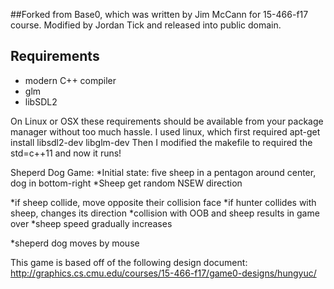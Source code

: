 ##Forked from Base0, which was written by Jim McCann for 15-466-f17 course.
Modified by Jordan Tick and released into public domain.

## Requirements
 - modern C++ compiler
 - glm
 - libSDL2

On Linux or OSX these requirements should be available from your package manager without too much hassle.
I used linux, which first required
	apt-get install libsdl2-dev libglm-dev
Then I modified the makefile to required the std=c++11 and now it runs!

Sheperd Dog Game:
*Initial state: five sheep in a pentagon around center, dog in bottom-right
*Sheep get random NSEW direction

*if sheep collide, move opposite their collision face
*if hunter collides with sheep, changes its direction
*collision with OOB and sheep results in game over
*sheep speed gradually increases

*sheperd dog moves by mouse


This game is based off of the following design document:
	http://graphics.cs.cmu.edu/courses/15-466-f17/game0-designs/hungyuc/
